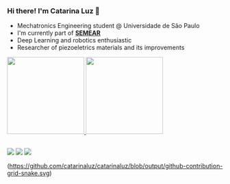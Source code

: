 ### Hi there! I'm Catarina Luz 👋

- Mechatronics Engineering student @ Universidade de São Paulo
- I'm currently part of **[SEMEAR]**
- Deep Learning and robotics enthusiastic
- Researcher of piezoeletrics materials and its improvements

<div>
  <a href="https://github.com/catarinaluz">
  <img height="180em" src="https://github-readme-stats.vercel.app/api?username=catarinaluz&show_icons=true&theme=gotham&include_all_commits=false&count_private=true"/>
  <img height="180em" src="https://github-readme-stats.vercel.app/api/top-langs/?username=catarinaluz&layout=compact&langs_count=6&theme=gotham&exclude_repo=Rocket.Q,podcastr-nlw5"/>
</div>


##
  
<div> 
  <a href = "mailto:catarinaluz@usp.br"><img src="https://img.shields.io/badge/-Gmail-%23333?style=for-the-badge&logo=gmail&logoColor=white" target="_blank"></a>
  <a href="https://www.linkedin.com/in/catarina-luz-6ba6b41b2/" target="_blank"><img src="https://img.shields.io/badge/-LinkedIn-%230077B5?style=for-the-badge&logo=linkedin&logoColor=white" target="_blank"></a>
  <a href="https://www.instagram.com/catarinaluzm/" target="_blank"><img src="https://img.shields.io/badge/-Instagram-%23E4405F?style=for-the-badge&logo=instagram&logoColor=white" target="_blank"></a>
 
 (https://github.com/catarinaluz/catarinaluz/blob/output/github-contribution-grid-snake.svg)
 
</div>

<!-- links -->

[SEMEAR]: https://github.com/Grupo-SEMEAR-USP "Grupo SEMEAR - EESC/USP"
